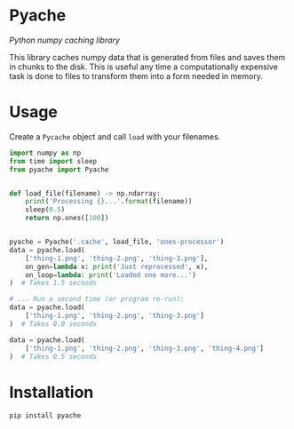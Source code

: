 # Pyache

*Python numpy caching library*

This library caches numpy data that is generated from files and saves them in chunks to the disk.
This is useful any time a computationally expensive task is done to files to transform them into a form needed in memory.

# Usage

Create a `Pycache` object and call `load` with your filenames.

```python
import numpy as np
from time import sleep
from pyache import Pyache


def load_file(filename) -> np.ndarray:
    print('Processing {}...'.format(filename))
    sleep(0.5)
    return np.ones([100])


pyache = Pyache('.cache', load_file, 'ones-processor')
data = pyache.load(
    ['thing-1.png', 'thing-2.png', 'thing-3.png'],
    on_gen=lambda x: print('Just reprocessed', x),
    on_loop=lambda: print('Loaded one more...')
)  # Takes 1.5 seconds

# ... Run a second time (or program re-run):
data = pyache.load(
    ['thing-1.png', 'thing-2.png', 'thing-3.png']
)  # Takes 0.0 seconds

data = pyache.load(
    ['thing-1.png', 'thing-2.png', 'thing-3.png', 'thing-4.png']
)  # Takes 0.5 seconds
```

# Installation

```bash
pip install pyache
```
